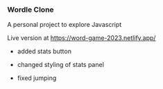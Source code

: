 ### Wordle Clone

A personal project to explore Javascript

Live version at https://word-game-2023.netlify.app/

- added stats button

- changed styling of stats panel

- fixed jumping
